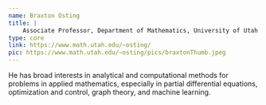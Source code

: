 ```yaml
---
name: Braxton Osting
title: |
    Associate Professor, Department of Mathematics, University of Utah
type: core
link: https://www.math.utah.edu/~osting/
pic: https://www.math.utah.edu/~osting/pics/braxtonThumb.jpeg
---
```


He has broad interests in analytical and computational methods for problems in applied mathematics, especially in partial differential equations, optimization and control, graph theory, and machine learning.